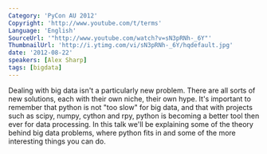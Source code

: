 ```yaml
---
Category: 'PyCon AU 2012'
Copyright: 'http://www.youtube.com/t/terms'
Language: 'English'
SourceUrl: '"http://www.youtube.com/watch?v=sN3pRNh-_6Y"'
ThumbnailUrl: 'http://i.ytimg.com/vi/sN3pRNh-_6Y/hqdefault.jpg'
date: '2012-08-22'
speakers: [Alex Sharp]
tags: [bigdata]
---
```

Dealing with big data isn't a particularly new problem. There are all sorts of
new solutions, each with their own niche, their own hype. It's important to
remember that python is not "too slow" for big data, and that with projects
such as scipy, numpy, cython and rpy, python is becoming a better tool then
ever for data processing. In this talk we'll be explaining some of the theory
behind big data problems, where python fits in and some of the more
interesting things you can do.

